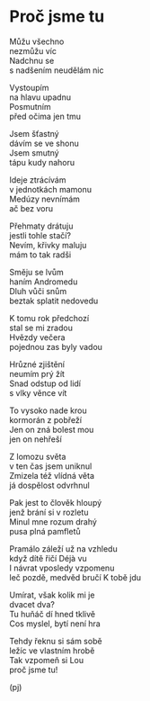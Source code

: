 Proč jsme tu
============

Můžu všechno  
nezmůžu víc  
Nadchnu se  
s nadšením neudělám nic

Vystoupím  
na hlavu upadnu  
Posmutním  
před očima jen tmu

Jsem šťastný  
dávím se ve shonu  
Jsem smutný  
tápu kudy nahoru

Ideje ztrácívám  
v jednotkách mamonu  
Medúzy nevnímám  
ač bez voru

Přehmaty drátuju  
jestli tohle stačí?  
Nevím, křivky maluju  
mám to tak radši

Směju se lvům  
haním Andromedu  
Dluh vůči snům  
beztak splatit nedovedu

K tomu rok předchozí  
stal se mi zradou  
Hvězdy večera  
pojednou zas byly vadou

Hrůzné zjištění  
neumím prý žít  
Snad odstup od lidí  
s vlky věnce vít

To vysoko nade krou  
kormorán z pobřeží  
Jen on zná bolest mou  
jen on nehřeší

Z lomozu světa  
v ten čas jsem uniknul  
Zmizela též vlídná věta  
já dospělost odvrhnul

Pak jest to člověk hloupý  
jenž brání si v rozletu  
Minul mne rozum drahý  
pusa plná pamfletů

Pramálo záleží už na vzhledu  
když dítě řičí Déjà vu  
I návrat vposledy vzpomenu  
leč pozdě, medvěd bručí K tobě jdu

Umírat, však kolik mi je  
dvacet dva?  
Tu huňáč dí hned tklivě  
Cos myslel, bytí není hra

Tehdy řeknu si sám sobě  
ležíc ve vlastním hrobě  
Tak vzpomeň si Lou  
proč jsme tu!

(pj)

